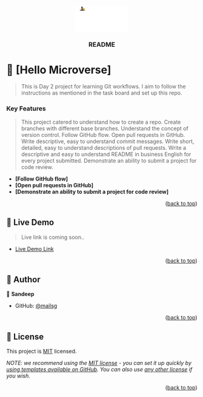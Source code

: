 <a name="readme-top"></a>

<div align="center">
  
  <img src="logo.png" alt="logo" width="140"  height="auto" />
  <br/>

  <h3><b>README</b></h3>

</div>


<!-- PROJECT DESCRIPTION -->

# 📖 [Hello Microverse] <a name="about-project"></a>

> This is Day 2 project for learning Git workflows. I aim to follow the instructions as mentioned in the task board and set up this repo.

<!-- Features -->

### Key Features <a name="key-features"></a>

> This project catered to understand how to create a repo. Create branches with different base branches. Understand the concept of version control. Follow GitHub flow. Open pull requests in GitHub. Write descriptive, easy to understand commit messages. Write short, detailed, easy to understand descriptions of pull requests. Write a descriptive and easy to understand README in business English for every project submitted. Demonstrate an ability to submit a project for code review.

- **[Follow GitHub flow]**
- **[Open pull requests in GitHub]**
- **[Demonstrate an ability to submit a project for code review]**

<p align="right">(<a href="#readme-top">back to top</a>)</p>

<!-- LIVE DEMO -->

## 🚀 Live Demo <a name="live-demo"></a>

> Live link is coming soon..

- [Live Demo Link](https://google.com)

<p align="right">(<a href="#readme-top">back to top</a>)</p>

<!-- AUTHORS -->

## 👥 Author <a name="authors"></a>

> 

👤 **Sandeep**

- GitHub: [@mailsg](https://github.com/mailsg)

<p align="right">(<a href="#readme-top">back to top</a>)</p>

<!-- LICENSE -->

## 📝 License <a name="license"></a>

This project is [MIT](./LICENSE) licensed.

_NOTE: we recommend using the [MIT license](https://choosealicense.com/licenses/mit/) - you can set it up quickly by [using templates available on GitHub](https://docs.github.com/en/communities/setting-up-your-project-for-healthy-contributions/adding-a-license-to-a-repository). You can also use [any other license](https://choosealicense.com/licenses/) if you wish._

<p align="right">(<a href="#readme-top">back to top</a>)</p>
